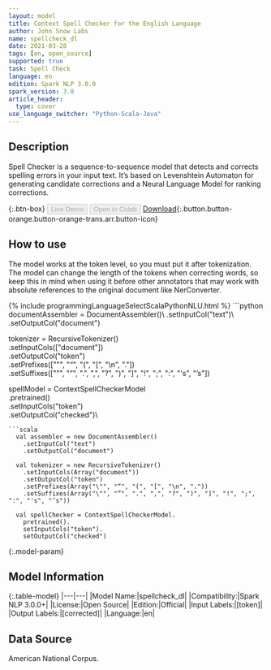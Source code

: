 ```yaml
---
layout: model
title: Context Spell Checker for the English Language
author: John Snow Labs
name: spellcheck_dl
date: 2021-03-28
tags: [en, open_source]
supported: true
task: Spell Check
language: en
edition: Spark NLP 3.0.0
spark_version: 3.0
article_header:
  type: cover
use_language_switcher: "Python-Scala-Java"
---
```


## Description

Spell Checker is a sequence-to-sequence model that detects and corrects spelling errors in your input text. It’s based on Levenshtein Automaton for generating candidate corrections and a Neural Language Model for ranking corrections.

{:.btn-box}
<button class="button button-orange" disabled>Live Demo</button>
<button class="button button-orange" disabled>Open in Colab</button>
[Download](https://s3.amazonaws.com/auxdata.johnsnowlabs.com/public/models/spellcheck_dl_en_3.0.0_3.0_1616900699393.zip){:.button.button-orange.button-orange-trans.arr.button-icon}

## How to use

The model works at the token level, so you must put it after tokenization. The model can change the length of the tokens when correcting words, so keep this in mind when using it before other annotators that may work with absolute references to the original document like NerConverter.

<div class="tabs-box" markdown="1">
{% include programmingLanguageSelectScalaPythonNLU.html %}
```python
documentAssembler = DocumentAssembler()\
  .setInputCol("text")\
  .setOutputCol("document")

tokenizer = RecursiveTokenizer()\
  .setInputCols(["document"])\
  .setOutputCol("token")\
  .setPrefixes(["\"", "“", "(", "[", "\n", "."]) \
  .setSuffixes(["\"", "”", ".", ",", "?", ")", "]", "!", ";", ":", "'s", "’s"])

spellModel = ContextSpellCheckerModel\
    .pretrained()\
    .setInputCols("token")\
    .setOutputCol("checked")\
```
```scala
  val assembler = new DocumentAssembler()
    .setInputCol("text")
    .setOutputCol("document")

  val tokenizer = new RecursiveTokenizer()
    .setInputCols(Array("document"))
    .setOutputCol("token")
    .setPrefixes(Array("\"", "“", "(", "[", "\n", "."))
    .setSuffixes(Array("\"", "”", ".", ",", "?", ")", "]", "!", ";", ":", "'s", "’s"))

  val spellChecker = ContextSpellCheckerModel.
    pretrained().
    setInputCols("token").
    setOutputCol("checked")
```
</div>

{:.model-param}
## Model Information

{:.table-model}
|---|---|
|Model Name:|spellcheck_dl|
|Compatibility:|Spark NLP 3.0.0+|
|License:|Open Source|
|Edition:|Official|
|Input Labels:|[token]|
|Output Labels:|[corrected]|
|Language:|en|

## Data Source

American National Corpus.